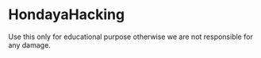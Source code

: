 # HondayaHacking
Use this only for educational purpose otherwise we are not responsible for any damage.
